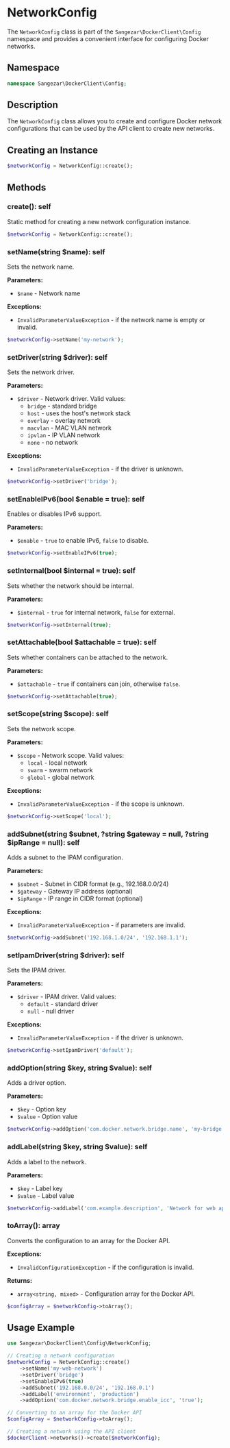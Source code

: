 # NetworkConfig

The `NetworkConfig` class is part of the `Sangezar\DockerClient\Config` namespace and provides a convenient interface for configuring Docker networks.

## Namespace

```php
namespace Sangezar\DockerClient\Config;
```

## Description

The `NetworkConfig` class allows you to create and configure Docker network configurations that can be used by the API client to create new networks.

## Creating an Instance

```php
$networkConfig = NetworkConfig::create();
```

## Methods

### create(): self

Static method for creating a new network configuration instance.

```php
$networkConfig = NetworkConfig::create();
```

### setName(string $name): self

Sets the network name.

**Parameters:**
- `$name` - Network name

**Exceptions:**
- `InvalidParameterValueException` - if the network name is empty or invalid.

```php
$networkConfig->setName('my-network');
```

### setDriver(string $driver): self

Sets the network driver.

**Parameters:**
- `$driver` - Network driver. Valid values:
  - `bridge` - standard bridge
  - `host` - uses the host's network stack
  - `overlay` - overlay network
  - `macvlan` - MAC VLAN network
  - `ipvlan` - IP VLAN network
  - `none` - no network

**Exceptions:**
- `InvalidParameterValueException` - if the driver is unknown.

```php
$networkConfig->setDriver('bridge');
```

### setEnableIPv6(bool $enable = true): self

Enables or disables IPv6 support.

**Parameters:**
- `$enable` - `true` to enable IPv6, `false` to disable.

```php
$networkConfig->setEnableIPv6(true);
```

### setInternal(bool $internal = true): self

Sets whether the network should be internal.

**Parameters:**
- `$internal` - `true` for internal network, `false` for external.

```php
$networkConfig->setInternal(true);
```

### setAttachable(bool $attachable = true): self

Sets whether containers can be attached to the network.

**Parameters:**
- `$attachable` - `true` if containers can join, otherwise `false`.

```php
$networkConfig->setAttachable(true);
```

### setScope(string $scope): self

Sets the network scope.

**Parameters:**
- `$scope` - Network scope. Valid values:
  - `local` - local network
  - `swarm` - swarm network
  - `global` - global network

**Exceptions:**
- `InvalidParameterValueException` - if the scope is unknown.

```php
$networkConfig->setScope('local');
```

### addSubnet(string $subnet, ?string $gateway = null, ?string $ipRange = null): self

Adds a subnet to the IPAM configuration.

**Parameters:**
- `$subnet` - Subnet in CIDR format (e.g., 192.168.0.0/24)
- `$gateway` - Gateway IP address (optional)
- `$ipRange` - IP range in CIDR format (optional)

**Exceptions:**
- `InvalidParameterValueException` - if parameters are invalid.

```php
$networkConfig->addSubnet('192.168.1.0/24', '192.168.1.1');
```

### setIpamDriver(string $driver): self

Sets the IPAM driver.

**Parameters:**
- `$driver` - IPAM driver. Valid values:
  - `default` - standard driver
  - `null` - null driver

**Exceptions:**
- `InvalidParameterValueException` - if the driver is unknown.

```php
$networkConfig->setIpamDriver('default');
```

### addOption(string $key, string $value): self

Adds a driver option.

**Parameters:**
- `$key` - Option key
- `$value` - Option value

```php
$networkConfig->addOption('com.docker.network.bridge.name', 'my-bridge');
```

### addLabel(string $key, string $value): self

Adds a label to the network.

**Parameters:**
- `$key` - Label key
- `$value` - Label value

```php
$networkConfig->addLabel('com.example.description', 'Network for web applications');
```

### toArray(): array

Converts the configuration to an array for the Docker API.

**Exceptions:**
- `InvalidConfigurationException` - if the configuration is invalid.

**Returns:**
- `array<string, mixed>` - Configuration array for the Docker API.

```php
$configArray = $networkConfig->toArray();
```

## Usage Example

```php
use Sangezar\DockerClient\Config\NetworkConfig;

// Creating a network configuration
$networkConfig = NetworkConfig::create()
    ->setName('my-web-network')
    ->setDriver('bridge')
    ->setEnableIPv6(true)
    ->addSubnet('192.168.0.0/24', '192.168.0.1')
    ->addLabel('environment', 'production')
    ->addOption('com.docker.network.bridge.enable_icc', 'true');

// Converting to an array for the Docker API
$configArray = $networkConfig->toArray();

// Creating a network using the API client
$dockerClient->networks()->create($networkConfig);
``` 